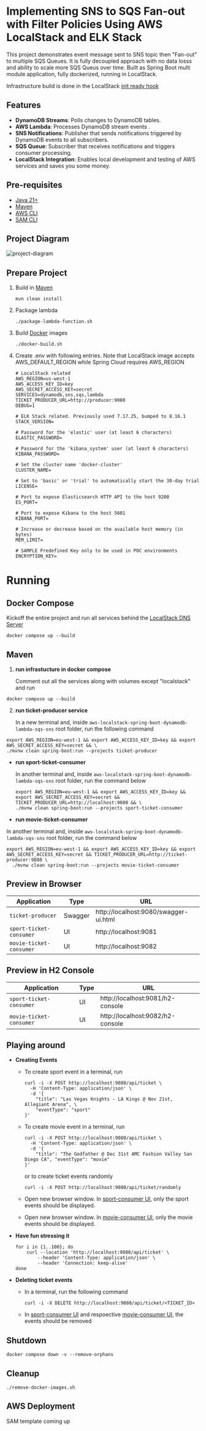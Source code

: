
# Implementing SNS to SQS Fan-out with Filter Policies Using AWS LocalStack and ELK Stack

This project demonstrates event message sent to SNS topic then "Fan-out" to multiple SQS Queues. It is fully decoupled approach with no data losss and ability to scale more SQS Queus over time. Built as Spring Boot multi module application, fully dockerized, running in LocalStack. 

Infrastructure build is done in the LocalStack [init ready hook](https://docs.localstack.cloud/references/init-hooks/)

## Features  

- **DynamoDB Streams**: Polls changes to DynamoDB tables.  
- **AWS Lambda**: Processes DynamoDB stream events .  
- **SNS Notifications**: Publisher that sends notifications triggered by DynamoDB events to all subscribers.  
- **SQS Queue**: Subscriber that receives notifications and triggers consumer processing.  
- **LocalStack Integration**: Enables local development and testing of AWS services and saves you some money.  


## Pre-requisites
* [Java 21+](https://www.oracle.com/java/technologies/downloads/#java21)
* [Maven](https://maven.apache.org/)
* [AWS CLI](https://aws.amazon.com/cli/)
* [SAM CLI](https://github.com/awslabs/aws-sam-cli)

## Project Diagram
![project-diagram](dynamodb-lambda-function/src/main/resources/static/diagram.jpg)

## Prepare Project


1. Build in [Maven](https://maven.apache.org/)

    ```
    mvn clean install
    ```

2. Package lambda

    ```
    ./package-lambda-function.sh
    ```


3. Build [Docker](https://docs.docker.com/desktop/) images

    ```
    ./docker-build.sh
    ```

4. Create .env with following entries. Note that LocalStack image accepts AWS_DEFAULT_REGION while Spring Cloud requires AWS_REGION

    ```
    # LocalStack related 
    AWS_REGION=us-west-1
    AWS_ACCESS_KEY_ID=key
    AWS_SECRET_ACCESS_KEY=secret
    SERVICES=dynamodb,sns,sqs,lambda
    TICKET_PRODUCER_URL=http://producer:9080
    DEBUG=1

    # ELK Stack related. Previously used 7.17.25, bumped to 8.16.1
    STACK_VERSION=

    # Password for the 'elastic' user (at least 6 characters)
    ELASTIC_PASSWORD=

    # Password for the 'kibana_system' user (at least 6 characters)
    KIBANA_PASSWORD=

    # Set the cluster name 'docker-cluster'
    CLUSTER_NAME=

    # Set to 'basic' or 'trial' to automatically start the 30-day trial
    LICENSE=

    # Port to expose Elasticsearch HTTP API to the host 9200
    ES_PORT=

    # Port to expose Kibana to the host 5601
    KIBANA_PORT=

    # Increase or decrease based on the available host memory (in bytes)
    MEM_LIMIT=

    # SAMPLE Predefined Key only to be used in POC environments
    ENCRYPTION_KEY=
    ```





# Running 

## Docker Compose

Kickoff the entire project and run all services behind the [LocalStack DNS Server](https://blog.localstack.cloud/2024-03-04-making-connecting-to-localstack-easier/) 

```
docker compose up --build
```


## Maven

1. **run infrastucture in docker compose**

    Comment out all the services along with volumes except "localstack" and run
  
  ```
  docker compose up --build
  ```
2. **run ticket-producer service**

    In a new terminal and, inside `aws-localstack-spring-boot-dynamodb-lambda-sqs-sns` root folder, run the following command
  ```
  export AWS_REGION=eu-west-1 && export AWS_ACCESS_KEY_ID=key && export AWS_SECRET_ACCESS_KEY=secret && \
  ./mvnw clean spring-boot:run --projects ticket-producer
  ```

- **run sport-ticket-consumer**

  In another terminal and, inside `aws-localstack-spring-boot-dynamodb-lambda-sqs-sns` root folder, run the command below
  ```
  export AWS_REGION=eu-west-1 && export AWS_ACCESS_KEY_ID=key && export AWS_SECRET_ACCESS_KEY=secret && TICKET_PRODUCER_URL=http://localhost:9080 && \
  ./mvnw clean spring-boot:run --projects sport-ticket-consumer
    ```

- **run movie-ticket-consumer**

In another terminal and, inside `aws-localstack-spring-boot-dynamodb-lambda-sqs-sns` root folder, run the command below
```
export AWS_REGION=eu-west-1 && export AWS_ACCESS_KEY_ID=key && export AWS_SECRET_ACCESS_KEY=secret && TICKET_PRODUCER_URL=http://ticket-producer:9080 \
  ./mvnw clean spring-boot:run --projects movie-ticket-consumer
  ```

## Preview in Browser

| Application     | Type    | URL                                     |
|-----------------|---------|-----------------------------------------|
| `ticket-producer` | Swagger | http://localhost:9080/swagger-ui.html |
| `sport-ticket-consumer` | UI      | http://localhost:9081                  |
| `movie-ticket-consumer` | UI      | http://localhost:9082                  |

## Preview in H2 Console

| Application     | Type    | URL                                     |
|-----------------|---------|-----------------------------------------|
| `sport-ticket-consumer` | UI      | http://localhost:9081/h2-console               |
| `movie-ticket-consumer` | UI      | http://localhost:9082/h2-console                  |

## Playing around

- **Creating Events**

  - To create sport event in a terminal, run
    ```
    curl -i -X POST http://localhost:9080/api/ticket \
      -H 'Content-Type: application/json' \
      -d '{
        "title": "Las Vegas Knights - LA Kings @ Nov 21st, Allegiant Arena", \
        "eventType": "sport"
    }'
    ```
  - To create movie event in a terminal, run
    ```
    curl -i -X POST http://localhost:9080/api/ticket \
      -H 'Content-Type: application/json' \
      -d '{
        "title": "The Godfather @ Dec 31st AMC Fashion Valley San Diego CA", "eventType": "movie"
    }'
    ```

    or to create ticket events randomly
    ```
    curl -i -X POST http://localhost:9080/api/ticket/randomly
    ```

  - Open new browser window. In [sport-consumer UI](http://localhost:9081), only the sport events should be displayed.
  - Open new browser window. In [movie-consumer UI](http://localhost:9082), only the movie events should be displayed.

- **Have fun stressing it**

    ```
    for i in {1..100}; do
        curl --location 'http://localhost:9080/api/ticket' \
            --header 'Content-Type: application/json' \
            --header 'Connection: keep-alive'
    done
    ```

- **Deleting ticket events**

  - In a terminal, run the following command
    ```
    curl -i -X DELETE http://localhost:9080/api/ticket/<TICKET_ID>
    ```

  - In [sport-consumer UI](http://localhost:9081) and respoective [movie-consumer UI](http://localhost:9082), the events should be removed

## Shutdown

```
docker compose down -v --remove-orphans
```

## Cleanup

```
./remove-docker-images.sh 
```

## AWS Deployment

SAM template coming up